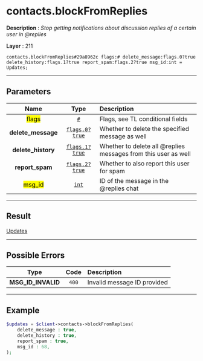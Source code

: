 # contacts.blockFromReplies

**Description** : *Stop getting notifications about discussion replies of a certain user in @replies*

**Layer** : 211

```tl
contacts.blockFromReplies#29a8962c flags:# delete_message:flags.0?true delete_history:flags.1?true report_spam:flags.2?true msg_id:int = Updates;
```

---

## Parameters

| Name | Type | Description |
| :---: | :---: | :--- |
| <mark>flags</mark> | [`#`](type/#) | Flags, see TL conditional fields |
| **delete_message** | [`flags.0?true`](type/true) | Whether to delete the specified message as well |
| **delete_history** | [`flags.1?true`](type/true) | Whether to delete all @replies messages from this user as well |
| **report_spam** | [`flags.2?true`](type/true) | Whether to also report this user for spam |
| <mark>msg_id</mark> | [`int`](type/int) | ID of the message in the @replies chat |

---

## Result

[Updates](type/Updates)

---

## Possible Errors

| Type | Code | Description |
| :---: | :---: | :--- |
| **MSG_ID_INVALID** | `400` | Invalid message ID provided |

---

## Example

```php
$updates = $client->contacts->blockFromReplies(
	delete_message : true,
	delete_history : true,
	report_spam : true,
	msg_id : 68,
);
```